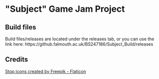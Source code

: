 <h1> "Subject" Game Jam Project </h1>

<h2> Build files </h2>
Build files/releases are located under the releases tab, or you can use the link here:
https://github.falmouth.ac.uk/BS247186/Subject_Build/releases

<h2> Credits </h2>
<a href="https://www.flaticon.com/free-icons/stop" title="stop icons">Stop icons created by Freepik - Flaticon</a>
